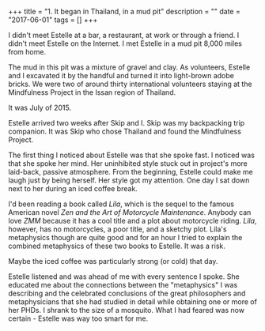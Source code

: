 +++
title = "1. It began in Thailand, in a mud pit"
description = ""
date = "2017-06-01"
tags = []
+++

I didn't meet Estelle at a bar, a restaurant, at work or through a friend. I didn't meet Estelle on the Internet. I met Estelle in a mud pit 8,000 miles from home.

The mud in this pit was a mixture of gravel and clay. As volunteers, Estelle and I excavated it by the handful and turned it into light-brown adobe bricks. We were two of around thirty international volunteers staying at the Mindfulness Project in the Issan region of Thailand.

It was July of 2015.

Estelle arrived two weeks after Skip and I. Skip was my backpacking trip companion. It was Skip who chose Thailand and found the Mindfulness Project.

The first thing I noticed about Estelle was that she spoke fast. I noticed was that she spoke her mind. Her uninhibited style stuck out in project's more laid-back, passive atmosphere. From the beginning, Estelle could make me laugh just by being herself. Her style got my attention. One day I sat down next to her during an iced coffee break.

I'd been reading a book called *Lila*, which is the sequel to the famous American novel *Zen and the Art of Motorcycle Maintenance*. Anybody can love *ZMM* because it has a cool title and a plot about motorcycle riding. *Lila*, however, has no motorcycles, a poor title, and a sketchy plot. Lila's metaphysics though are quite good and for an hour I tried to explain the combined metaphysics of these two books to Estelle. It was a risk.

Maybe the iced coffee was particularly strong (or cold) that day.

Estelle listened and was ahead of me with every sentence I spoke. She educated me about the connections between the "metaphysics" I was describing and the celebrated conclusions of the great philosophers and metaphysicians that she had studied in detail while obtaining one or more of her PHDs. I shrank to the size of a mosquito. What I had feared was now certain - Estelle was way too smart for me.
